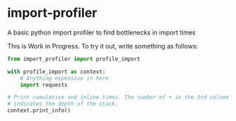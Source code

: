 # import-profiler
A basic python import profiler to find bottlenecks in import times

This is Work in Progress. To try it out, write something as follows:

``` python
from import_profiler import profile_import

with profile_import as context:
    # Anything expensive in here
    import requests

# Print cumulative and inline times. The number of + in the 3rd column
# indicates the depth of the stack.
context.print_info()
```
